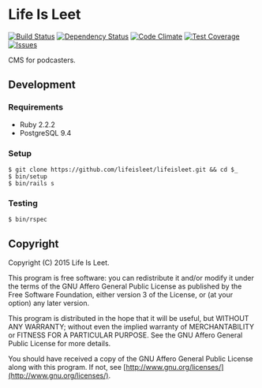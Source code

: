 # Life Is Leet

[![Build Status](http://img.shields.io/travis/lifeisleet/lifeisleet.svg?style=flat)](https://travis-ci.org/lifeisleet/lifeisleet)
[![Dependency Status](http://img.shields.io/gemnasium/lifeisleet/lifeisleet.svg?style=flat)](https://gemnasium.com/lifeisleet/lifeisleet)
[![Code Climate](https://codeclimate.com/github/lifeisleet/lifeisleet/badges/gpa.svg)](https://codeclimate.com/github/lifeisleet/lifeisleet)
[![Test Coverage](https://codeclimate.com/github/lifeisleet/lifeisleet/badges/coverage.svg)](https://codeclimate.com/github/lifeisleet/lifeisleet)
[![Issues](https://img.shields.io/github/issues/lifeisleet/lifeisleet.svg?style=flat)](https://github.com/lifeisleet/lifeisleet/issues)

CMS for podcasters.

## Development

### Requirements

  * Ruby 2.2.2
  * PostgreSQL 9.4

### Setup

    $ git clone https://github.com/lifeisleet/lifeisleet.git && cd $_
    $ bin/setup
    $ bin/rails s

### Testing

    $ bin/rspec

## Copyright

Copyright (C) 2015 Life Is Leet.

This program is free software: you can redistribute it and/or modify it under
the terms of the GNU Affero General Public License as published by the Free
Software Foundation, either version 3 of the License, or (at your option) any
later version.

This program is distributed in the hope that it will be useful, but WITHOUT ANY
WARRANTY; without even the implied warranty of MERCHANTABILITY or FITNESS FOR A
PARTICULAR PURPOSE. See the GNU Affero General Public License for more details.

You should have received a copy of the GNU Affero General Public License along
with this program. If not, see
[http://www.gnu.org/licenses/](http://www.gnu.org/licenses/).
